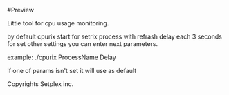 #Preview

Little tool for cpu usage monitoring.

by default cpurix start for setrix process with refrash delay each 3 seconds
for set other settings you can enter next parameters.

example: ./cpurix ProcessName Delay

if one of params isn't set it will use as default





Copyrights Setplex inc.

